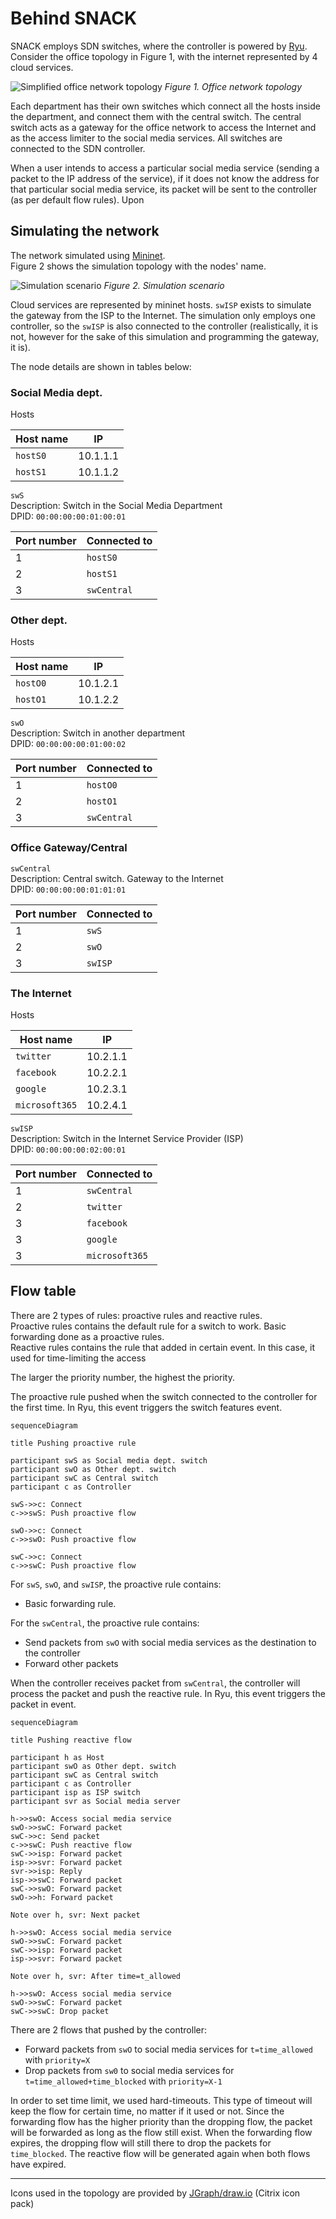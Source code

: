 Behind SNACK
================

SNACK employs SDN switches, where the controller is powered by [Ryu](https://ryu-sdn.org/).  
Consider the office topology in Figure 1, with the internet represented by 4 cloud services.

![Simplified office network topology](assets/office-topo.png "Office network topology, simple version")
*Figure 1. Office network topology*

Each department has their own switches which connect all the hosts inside the department, and connect them
with the central switch. The central switch acts as a gateway for the office network to access the Internet
and as the access limiter to the social media services. All switches are connected to the SDN controller.

When a user intends to access a particular social media service (sending a packet to the IP address of the service),
if it does not know the address for that particular social media service, its packet will be sent to the controller
(as per default flow rules). Upon


Simulating the network
-------------------------

The network simulated using [Mininet](https://mininet.org).  
Figure 2 shows the simulation topology with the nodes' name.

![Simulation scenario](assets/simulation-scenario.png "Simulation scenario")
*Figure 2. Simulation scenario*

Cloud services are represented by mininet hosts. `swISP` exists to simulate the gateway from the ISP
to the Internet. The simulation only employs one controller, so the `swISP` is also connected to the controller
(realistically, it is not, however for the sake of this simulation and programming the gateway, it is).

The node details are shown in tables below:

### Social Media dept.

Hosts

| Host name | IP       |
|-----------|----------|
| `hostS0`  | 10.1.1.1 |
| `hostS1`  | 10.1.1.2 |

`swS`  
Description: Switch in the Social Media Department  
DPID: `00:00:00:00:01:00:01`

| Port number | Connected to |
| ----------- | ------------ |
| 1 | `hostS0` |
| 2 | `hostS1` |
| 3 | `swCentral` |

### Other dept.

Hosts

| Host name | IP       |
|-----------|----------|
| `hostO0`  | 10.1.2.1 |
| `hostO1`  | 10.1.2.2 |

`swO`  
Description: Switch in another department  
DPID: `00:00:00:00:01:00:02`

| Port number | Connected to |
| ----------- |--------------|
| 1 | `hostO0`     |
| 2 | `hostO1`     |
| 3 | `swCentral`  |

### Office Gateway/Central

`swCentral`  
Description: Central switch. Gateway to the Internet  
DPID: `00:00:00:00:01:01:01`

| Port number | Connected to |
| ----------- |--------------|
| 1 | `swS`        |
| 2 | `swO`        |
| 3 | `swISP`      |

### The Internet

Hosts

| Host name      | IP       |
|----------------|----------|
| `twitter`      | 10.2.1.1 |
| `facebook`     | 10.2.2.1 |
| `google`       | 10.2.3.1 |
| `microsoft365` | 10.2.4.1 |

`swISP`  
Description: Switch in the Internet Service Provider (ISP)  
DPID: `00:00:00:00:02:00:01`

| Port number | Connected to   |
| ----------- |----------------|
| 1 | `swCentral`    |
| 2 | `twitter`      |
| 3 | `facebook`     |
| 3 | `google`       |
| 3 | `microsoft365` |


Flow table
-----------

There are 2 types of rules: proactive rules and reactive rules.  
Proactive rules contains the default rule for a switch to work. Basic forwarding done as a proactive rules.  
Reactive rules contains the rule that added in certain event. In this case, it used for time-limiting the access

The larger the priority number, the highest the priority.


The proactive rule pushed when the switch connected to the controller for the first time.
In Ryu, this event triggers the switch features event.
```mermaid
sequenceDiagram

title Pushing proactive rule

participant swS as Social media dept. switch
participant swO as Other dept. switch
participant swC as Central switch
participant c as Controller

swS->>c: Connect
c->>swS: Push proactive flow

swO->>c: Connect
c->>swO: Push proactive flow

swC->>c: Connect
c->>swC: Push proactive flow
```
For `swS`, `swO`, and `swISP`, the proactive rule contains:
- Basic forwarding rule.  

For the `swCentral`, the
proactive rule contains:
- Send packets from `swO` with social media services as the destination to the controller
- Forward other packets

When the controller receives packet from `swCentral`, the controller will process the packet and push the reactive rule.
In Ryu, this event triggers the packet in event.
```mermaid
sequenceDiagram

title Pushing reactive flow

participant h as Host
participant swO as Other dept. switch
participant swC as Central switch
participant c as Controller
participant isp as ISP switch
participant svr as Social media server

h->>swO: Access social media service
swO->>swC: Forward packet
swC->>c: Send packet
c->>swC: Push reactive flow
swC->>isp: Forward packet
isp->>svr: Forward packet
svr->>isp: Reply
isp->>swC: Forward packet
swC->>swO: Forward packet
swO->>h: Forward packet

Note over h, svr: Next packet

h->>swO: Access social media service
swO->>swC: Forward packet
swC->>isp: Forward packet
isp->>svr: Forward packet

Note over h, svr: After time=t_allowed

h->>swO: Access social media service
swO->>swC: Forward packet
swC->>swC: Drop packet
```

There are 2 flows that pushed by the controller:
- Forward packets from `swO` to social media services for `t=time_allowed` with `priority=X`
- Drop packets from `sw0` to social media services for `t=time_allowed+time_blocked` with `priority=X-1`

In order to set time limit, we used hard-timeouts. This type of timeout will keep the flow for certain time,
no matter if it used or not. Since the forwarding flow has the higher priority than the dropping flow, the packet will
be forwarded as long as the flow still exist. When the forwarding flow expires, the dropping flow will still there to
drop the packets for `time_blocked`. The reactive flow will be generated again when both flows have expired.

- - -

Icons used in the topology are provided by [JGraph/draw.io](https://jgraph.github.io/drawio/) (Citrix icon pack)
